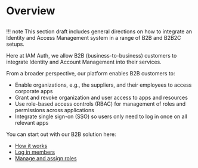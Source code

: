 # Overview

##

!!! note
    This section draft includes general directions on how to integrate an Identity and Access Management system in a range of B2B and B2B2C setups. 

Here at IAM Auth, we allow B2B (business-to-business) customers to integrate Identity and Account Management into their services. 

From a broader perspective, our platform enables B2B customers to: 

- Enable organizations, e.g., the suppliers, and their employees to access corporate apps
- Grant and revoke organization and user access to apps and resources   
- Use role-based access controls (RBAC) for management of roles and permissions across applications
- Integrate single sign-on (SSO) so users only need to log in once on all relevant apps

You can start out with our B2B solution here:  

- [How it works](how-it-works.md)
- [Log in members](login-members.md)  
- [Manage and assign roles](manage-roles)